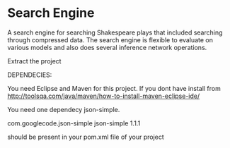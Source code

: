 # Search Engine
A search engine for searching Shakespeare plays that included searching through compressed data. The search engine is flexible to evaluate on various models and also does several inference network operations. 

Extract the project

DEPENDECIES:

You need Eclipse and Maven for this project.
If you dont have install from http://toolsqa.com/java/maven/how-to-install-maven-eclipse-ide/

You need one dependecy json-simple.

<dependencies>
  	<dependency>
  		<groupId>com.googlecode.json-simple</groupId>
  		<artifactId>json-simple</artifactId>
  		<version>1.1.1</version>
  	</dependency>
  </dependencies>

should be present in your pom.xml file of your project

